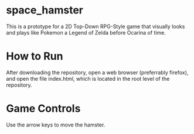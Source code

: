 # space_hamster

This is a prototype for a 2D Top-Down RPG-Style game that visually looks and plays like Pokemon a Legend of Zelda before Ocarina of time.

# How to Run

After downloading the repository, open a web browser (preferrably firefox), and open the file index.html, which is located in the root level of the repository.

# Game Controls

Use the arrow keys to move the hamster.
